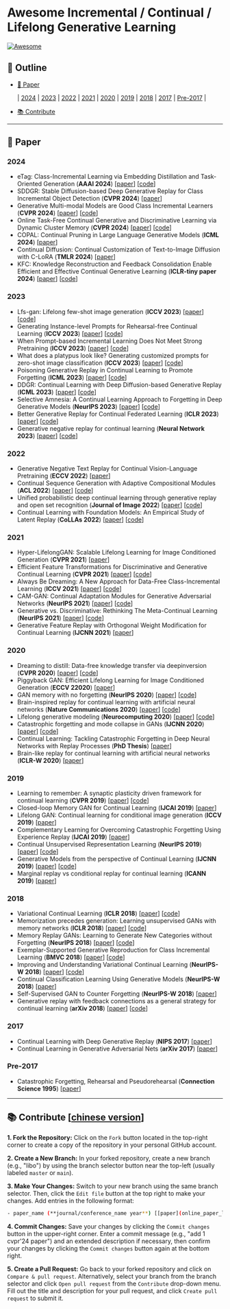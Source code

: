 # Awesome Incremental / Continual / Lifelong Generative Learning
[![Awesome](https://awesome.re/badge.svg)](#pushpin-outline)
[<img src="https://img.shields.io/badge/Contributions-Welcome-278ea5" alt=""/>](#books-contribute-chinese-version)

## :pushpin: Outline
- [:closed_book: Paper](#closed_book-paper)

  | [2024](#2024) | [2023](#2023) | [2022](#2022) | [2021](#2021) | [2020](#2020) | [2019](#2019) | [2018](#2018) | [2017](#2017) | [Pre-2017](#pre-2017) |

- [:books: Contribute](#books-contribute-chinese-version)

---
## :closed_book: Paper
### 2024
- eTag: Class-Incremental Learning via Embedding Distillation and Task-Oriented Generation (**AAAI 2024**) [[paper](https://ojs.aaai.org/index.php/AAAI/article/view/29153)] [[code](https://github.com/libo-huang/eTag)] 
- SDDGR: Stable Diffusion-based Deep Generative Replay for Class Incremental Object Detection (**CVPR 2024**) [[paper](https://openaccess.thecvf.com/content/CVPR2024/html/Kim_SDDGR_Stable_Diffusion-based_Deep_Generative_Replay_for_Class_Incremental_Object_CVPR_2024_paper.html)]
- Generative Multi-modal Models are Good Class Incremental Learners (**CVPR 2024**) [[paper](https://openaccess.thecvf.com/content/CVPR2024/html/Cao_Generative_Multi-modal_Models_are_Good_Class_Incremental_Learners_CVPR_2024_paper.html)] [[code](https://github.com/DoubleClass/GMM)]
- Online Task-Free Continual Generative and Discriminative Learning via Dynamic Cluster Memory (**CVPR 2024**) [[paper](https://openaccess.thecvf.com/content/CVPR2024/html/Ye_Online_Task-Free_Continual_Generative_and_Discriminative_Learning_via_Dynamic_Cluster_CVPR_2024_paper.html)] [[code](https://github.com/dtuzi123/DCM)]
- COPAL: Continual Pruning in Large Language Generative Models (**ICML 2024**) [[paper](https://openreview.net/forum?id=Lt8Lk7IQ5b)]
- Continual Diffusion: Continual Customization of Text-to-Image Diffusion with C-LoRA (**TMLR 2024**) [[paper](https://openreview.net/forum?id=TZdEgwZ6f3)]
- KFC: Knowledge Reconstruction and Feedback Consolidation Enable Efficient and Effective Continual Generative Learning (**ICLR-tiny paper 2024**) [[paper](https://openreview.net/pdf?id=pVTcR8ig3R)] [[code](https://github.com/libo-huang/KFC)]


### 2023
- Lfs-gan: Lifelong few-shot image generation (**ICCV 2023**) [[paper](https://openaccess.thecvf.com/content/ICCV2023/html/Seo_LFS-GAN_Lifelong_Few-Shot_Image_Generation_ICCV_2023_paper.html)] [[code](https://github.com/KHU-AGI/LFS-GAN)]
- Generating Instance-level Prompts for Rehearsal-free Continual Learning (**ICCV 2023**) [[paper](https://openaccess.thecvf.com/content/ICCV2023/html/Jung_Generating_Instance-level_Prompts_for_Rehearsal-free_Continual_Learning_ICCV_2023_paper.html)] [[code](https://github.com/naver-ai/dap-cl)]
- When Prompt-based Incremental Learning Does Not Meet Strong Pretraining (**ICCV 2023**) [[paper](https://openaccess.thecvf.com/content/ICCV2023/html/Tang_When_Prompt-based_Incremental_Learning_Does_Not_Meet_Strong_Pretraining_ICCV_2023_paper.html)] [[code](https://github.com/TOM-tym/APG)]
- What does a platypus look like? Generating customized prompts for zero-shot image classification (**ICCV 2023**) [[paper](https://openaccess.thecvf.com/content/ICCV2023/html/Pratt_What_Does_a_Platypus_Look_Like_Generating_Customized_Prompts_for_ICCV_2023_paper.html)] [[code](https://github.com/sarahpratt/CuPL)]
- Poisoning Generative Replay in Continual Learning to Promote Forgetting (**ICML 2023**) [[paper](https://proceedings.mlr.press/v202/kang23c.html)] [[code](https://www.dropbox.com/scl/fo/ae954h8tsjd6z138x7yf5/ACVvowDAq4C9cjJgUXuNJKw?rlkey=nhqo08bd7tzoxd0g6w2y5oijc&e=1&st=an4xuj5w&dl=0)]
- DDGR: Continual Learning with Deep Diffusion-based Generative Replay (**ICML 2023**) [[paper](https://proceedings.mlr.press/v202/gao23e)] [[code](https://github.com/xiaocangshengGR/DDGR)]
- Selective Amnesia: A Continual Learning Approach to Forgetting in Deep Generative Models (**NeurIPS 2023**) [[paper](https://proceedings.neurips.cc/paper_files/paper/2023/hash/376276a95781fa17c177b1ccdd0a03ac-Abstract-Conference.html)] [[code](https://github.com/clear-nus/selective-amnesia)]
- Better Generative Replay for Continual Federated Learning (**ICLR 2023**) [[paper](https://openreview.net/forum?id=cRxYWKiTan)] [[code](https://github.com/daiqing98/FedCIL)]
- Generative negative replay for continual learning (**Neural Network 2023**) [[paper](https://www.sciencedirect.com/science/article/pii/S0893608023001235)] [[code](https://openreview.net/forum?id=MWQCPYSJRN)]


### 2022
- Generative Negative Text Replay for Continual Vision-Language Pretraining (**ECCV 2022**) [[paper](https://www.ecva.net/papers/eccv_2022/papers_ECCV/papers/136960022.pdf)]
- Continual Sequence Generation with Adaptive Compositional Modules (**ACL 2022**) [[paper](https://aclanthology.org/2022.acl-long.255/)] [[code](https://github.com/SALT-NLP/Adaptive-Compositional-Modules)]
- Unified probabilistic deep continual learning through generative replay and open set recognition (**Journal of Image 2022**) [[paper](https://d1wqtxts1xzle7.cloudfront.net/92524318/pdf-libre.pdf?1665928933=&response-content-disposition=inline%3B+filename%3DUnified_Probabilistic_Deep_Continual_Lea.pdf&Expires=1722779706&Signature=LnvZgOp795QVK-4SzuUAwZLwdvIROMY~Mbzb3Q8e8cHOIwFitPMdh7wlO3fk2xY-tpu60g-KT3U3F-9oWy-X52xJ0~Dwrvet-pCZkoJffvwlfPO1rjsT1y~tpRj7O7CnU-hycrdmYo3rhg~IKHYIwUYEgYOvi1wTsj2Zl0iVMbGfJwigu3OMh0WvEgsXzHTAf9PUj~wqk8zYrUfrxjrY~SfUcqV2Z7SfAwGII8Fmixa2NiUzxRBku2CODulBNSr7hEjI52P-UIfJ3YJm42la-oS1pq9jfNZ4VUmHtO2E3V3T2UnDVv5RGjYSFyCkpyf4wHw5TWJW7atAUev1Q1pugQ__&Key-Pair-Id=APKAJLOHF5GGSLRBV4ZA)] [[code](https://github.com/MrtnMndt/OpenVAE_ContinualLearning)]
- Continual Learning with Foundation Models: An Empirical Study of Latent Replay (**CoLLAs 2022**) [[paper](https://proceedings.mlr.press/v199/ostapenko22a.html)] [[code](https://github.com/oleksost/latent_CL)]

### 2021
- Hyper-LifelongGAN: Scalable Lifelong Learning for Image Conditioned Generation (**CVPR 2021**) [[paper](https://openaccess.thecvf.com/content/CVPR2021/html/Zhai_Hyper-LifelongGAN_Scalable_Lifelong_Learning_for_Image_Conditioned_Generation_CVPR_2021_paper.html)]
- Efficient Feature Transformations for Discriminative and Generative Continual Learning (**CVPR 2021**) [[paper](https://openaccess.thecvf.com/content/CVPR2021/html/Verma_Efficient_Feature_Transformations_for_Discriminative_and_Generative_Continual_Learning_CVPR_2021_paper.html)] [[code](https://github.com/vkverma01/EFT)]
- Always Be Dreaming: A New Approach for Data-Free Class-Incremental Learning (**ICCV 2021**) [[paper](https://openaccess.thecvf.com/content/ICCV2021/html/Smith_Always_Be_Dreaming_A_New_Approach_for_Data-Free_Class-Incremental_Learning_ICCV_2021_paper.html)] [[code](https://github.com/GT-RIPL/AlwaysBeDreaming-DFCIL)]
- CAM-GAN: Continual Adaptation Modules for Generative Adversarial Networks (**NeurIPS 2021**) [[paper](https://proceedings.neurips.cc/paper/2021/hash/8073bd4ed0fe0c330290c58056a2cd5e-Abstract.html)] [[code](https://github.com/sakshivarshney/CAM-GAN)]
- Generative vs. Discriminative: Rethinking The Meta-Continual Learning (**NeurIPS 2021**) [[paper](https://papers.nips.cc/paper/2021/hash/b4e267d84075f66ebd967d95331fcc03-Abstract.html)] [[code](https://github.com/aminbana/GeMCL)]
- Generative Feature Replay with Orthogonal Weight Modification for Continual Learning (**IJCNN 2021**) [[paper](https://ieeexplore.ieee.org/abstract/document/9534437/)]
 


### 2020
- Dreaming to distill: Data-free knowledge transfer via deepinversion (**CVPR 2020**) [[paper](https://openaccess.thecvf.com/content_CVPR_2020/html/Yin_Dreaming_to_Distill_Data-Free_Knowledge_Transfer_via_DeepInversion_CVPR_2020_paper.html)] [[code](https://github.com/NVlabs/DeepInversion)]
- Piggyback GAN: Efficient Lifelong Learning for Image Conditioned Generation (**ECCV 22020**) [[paper](https://www.ecva.net/papers/eccv_2020/papers_ECCV/papers/123660392.pdf)]
- GAN memory with no forgetting (**NeurIPS 2020**) [[paper](https://papers.nips.cc/paper/2020/file/bf201d5407a6509fa536afc4b380577e-Paper.pdf)] [[code](https://github.com/MiaoyunZhao/GANmemory_LifelongLearning)]
- Brain-inspired replay for continual learning with artificial neural networks (**Nature Communications 2020**) [[paper](https://www.nature.com/articles/s41467-020-17866-2.pdf)] [[code](https://github.com/GMvandeVen/brain-inspired-replay)]
- Lifelong generative modeling (**Neurocomputing 2020**) [[paper](https://github.com/jramapuram/LifelongVAE)] [[code](https://www.sciencedirect.com/science/article/pii/S0925231220303623#bib0115)]
- Catastrophic forgetting and mode collapse in GANs (**IJCNN 2020**) [[paper](https://ieeexplore.ieee.org/abstract/document/9207181)] [[code](https://github.com/htt210/CatastrophicGANCode)]
- Continual Learning: Tackling Catastrophic Forgetting in Deep Neural Networks with Replay Processes (**PhD Thesis**) [[paper](https://arxiv.org/pdf/2007.00487)]
- Brain-like replay for continual learning with artificial neural networks (**ICLR-W 2020**) [[paper](https://baicsworkshop.github.io/pdf/BAICS_8.pdf)]


### 2019
- Learning to remember: A synaptic plasticity driven framework for continual learning (**CVPR 2019**) [[paper](https://openaccess.thecvf.com/content_CVPR_2019/html/Ostapenko_Learning_to_Remember_A_Synaptic_Plasticity_Driven_Framework_for_Continual_CVPR_2019_paper.html)] [[code](https://github.com/SAP-archive/machine-learning-dgm)]
- Closed-loop Memory GAN for Continual Learning (**IJCAI 2019**) [[paper](https://www.ijcai.org/proceedings/2019/0462.pdf)]
- Lifelong GAN: Continual learning for conditional image generation (**ICCV 2019**) [[paper](https://openaccess.thecvf.com/content_ICCV_2019/html/Zhai_Lifelong_GAN_Continual_Learning_for_Conditional_Image_Generation_ICCV_2019_paper.html)]
- Complementary Learning for Overcoming Catastrophic Forgetting Using Experience Replay (**IJCAI 2019**) [[paper](https://www.ijcai.org/proceedings/2019/0463.pdf)]
- Continual Unsupervised Representation Learning (**NeurIPS 2019**) [[paper](https://proceedings.neurips.cc/paper/2019/hash/861578d797aeb0634f77aff3f488cca2-Abstract.html)] [[code](https://github.com/google-deepmind/deepmind-research/tree/master/curl)]
- Generative Models from the perspective of Continual Learning (**IJCNN 2019**) [[paper](https://ieeexplore.ieee.org/abstract/document/8851986/)] [[code](https://github.com/TLESORT/Generative_Continual_Learning)]
- Marginal replay vs conditional replay for continual learning (**ICANN 2019**) [[paper](https://arxiv.org/pdf/1810.12069)]



### 2018
- Variational Continual Learning (**ICLR 2018**) [[paper](https://openreview.net/pdf?id=BkQqq0gRb)] [[code](https://github.com/nvcuong/variational-continual-learning)]
- Memorization precedes generation: Learning unsupervised GANs with memory networks (**ICLR 2018**) [[paper](https://openreview.net/pdf?id=rkO3uTkAZ)] [[code](https://github.com/whyjay/memoryGAN)]
- Memory Replay GANs: Learning to Generate New Categories without Forgetting (**NeurIPS 2018**) [[paper](https://proceedings.neurips.cc/paper/2018/hash/a57e8915461b83adefb011530b711704-Abstract.html)] [[code](https://github.com/WuChenshen/MeRGAN)]
- Exemplar-Supported Generative Reproduction for Class Incremental Learning (**BMVC 2018**) [[paper](http://bmvc2018.org/contents/papers/0325.pdf)] [[code](https://github.com/TonyPod/ESGR)]
- Improving and Understanding Variational Continual Learning (**NeurIPS-W 2018**) [[paper](https://arxiv.org/pdf/1905.02099)] [[code](https://github.com/nvcuong/variational-continual-learning/tree/master/improved_ddm)]
- Continual Classification Learning Using Generative Models (**NeurIPS-W 2018**) [[paper](https://arodes.hes-so.ch/record/4159?ln=en&v=pdf)]
- Self-Supervised GAN to Counter Forgetting (**NeurIPS-W 2018**) [[paper](https://arxiv.org/pdf/1810.11598)]
- Generative replay with feedback connections as a general strategy for continual learning (**arXiv 2018**) [[paper](https://arxiv.org/abs/1809.10635)] [[code](https://github.com/GMvandeVen/continual-learning)]

### 2017
- Continual Learning with Deep Generative Replay (**NIPS 2017**) [[paper](https://proceedings.neurips.cc/paper/2017/hash/0efbe98067c6c73dba1250d2beaa81f9-Abstract.html)]
- Continual Learning in Generative Adversarial Nets (**arXiv 2017**) [[paper](https://arxiv.org/pdf/1705.08395)]



### Pre-2017
- Catastrophic Forgetting, Rehearsal and Pseudorehearsal (**Connection Science 1995**) [[paper](https://citeseerx.ist.psu.edu/document?repid=rep1&type=pdf&doi=5ac423a83b4321b43249224fcc528bb70e086826)]



---
## :books: Contribute [[chinese version](http://t.csdnimg.cn/S1rvo)]
**1. Fork the Repository:** Click on the `Fork` button located in the top-right corner to create a copy of the repository in your personal GitHub account.

**2. Create a New Branch:** In your forked repository, create a new branch (e.g., "libo") by using the branch selector button near the top-left (usually labeled `master` or `main`).

**3. Make Your Changes:** Switch to your new branch using the same branch selector. Then, click the `Edit file` button at the top right to make your changes. Add entries in the following format:
  ```bash
  - paper_name (**journal/conference_name year**) [[paper](online_paper_link)] [[code](online_code_link)]
  ```

**4. Commit Changes:** Save your changes by clicking the `Commit changes` button in the upper-right corner. Enter a commit message (e.g., "add 1 cvpr'24 paper") and an extended description if necessary, then confirm your changes by clicking the `Commit changes` button again at the bottom right.

**5. Create a Pull Request:** Go back to your forked repository and click on `Compare & pull request`. Alternatively, select your branch from the branch selector and click `Open pull request` from the `Contribute` drop-down menu. Fill out the title and description for your pull request, and click `Create pull request` to submit it.
